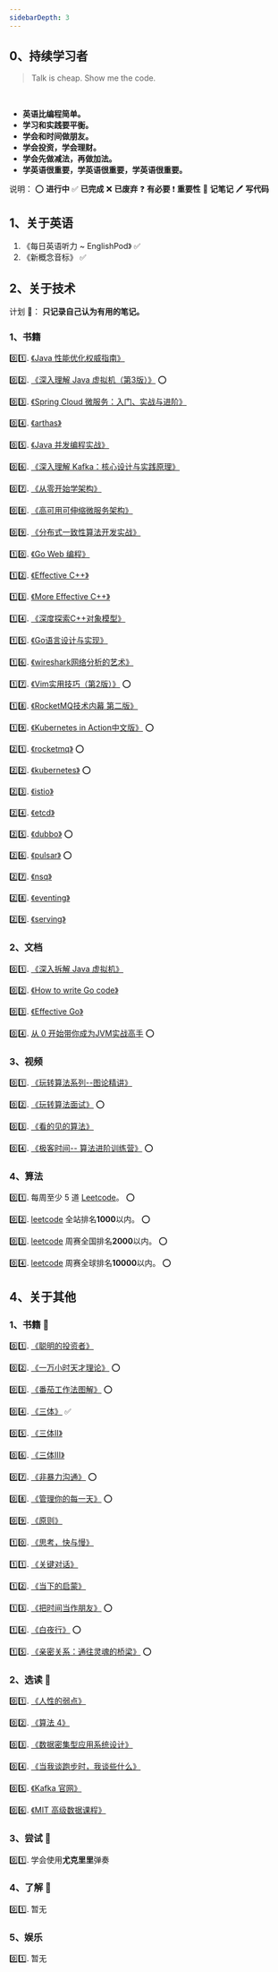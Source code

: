 ```yaml
---
sidebarDepth: 3
---
```


## 0、持续学习者

> Talk is cheap. Show me the code.

<br/>

- **英语比编程简单。**
- **学习和实践要平衡。**
- **学会和时间做朋友。**
- **学会投资，学会理财。**
- **学会先做减法，再做加法。**
- **学英语很重要，学英语很重要，学英语很重要。**

说明：
<indent c="1"/>:o: **进行中**
<indent c="1"/>:white_check_mark: **已完成**
<indent c="1"/>:x: **已废弃**
<indent c="1"/>:question: **有必要**
<indent c="1"/>:exclamation: **重要性**
<indent c="1"/>:memo: **记笔记**
<indent c="1"/>:pen: **写代码**

## 1、关于英语

1. 《每日英语听力 ~ EnglishPod》  :white_check_mark:
2. 《新概念音标》  :white_check_mark:

## 2、关于技术

计划 :tada:： **只记录自己认为有用的笔记。**

### 1、书籍

<indent/>:zero::one:. [《Java 性能优化权威指南》](https://book.douban.com/subject/25828043/)

<indent/>:zero::two:. [《深入理解 Java 虚拟机（第3版）》](https://book.douban.com/subject/34907497/) :o:

<indent/>:zero::three:. [《Spring Cloud 微服务：入门、实战与进阶》](https://book.douban.com/subject/34441728/)

<indent/>:zero::four:. [《arthas》](https://github.com/alibaba/arthas)

<indent/>:zero::five:. [《Java 并发编程实战》](https://book.douban.com/subject/10484692/)

<indent/>:zero::six:. [《深入理解 Kafka：核心设计与实践原理》](https://book.douban.com/subject/30437872/)

<indent/>:zero::seven:. [《从零开始学架构》](https://book.douban.com/subject/30335935/)

<indent/>:zero::eight:. [《高可用可伸缩微服务架构》](https://book.douban.com/subject/33417842/)

<indent/>:zero::nine:. [《分布式一致性算法开发实战》](https://book.douban.com/subject/35051108/)

<indent/>:one::zero:. [《Go Web 编程》](https://book.douban.com/subject/27204133/)

<indent/>:one::two:. [《Effective C++》](https://book.douban.com/subject/1842426/)

<indent/>:one::three:. [《More Effective C++》](https://book.douban.com/subject/5908727/)

<indent/>:one::four:. [《深度探索C++对象模型》](https://book.douban.com/subject/10427315/)

<indent/>:one::five:. [《Go语言设计与实现》](https://book.douban.com/subject/35635836/)

<indent/>:one::six:. [《wireshark网络分析的艺术》](https://book.douban.com/subject/26710788/)

<indent/>:one::seven:. [《Vim实用技巧（第2版）》](https://book.douban.com/subject/26967597/) :o:

<indent/>:one::eight:. [《RocketMQ技术内幕 第二版》](https://book.douban.com/subject/35626441/)

<indent/>:one::nine:. [《Kubernetes in Action中文版》](https://book.douban.com/subject/30418855/) :o:

<indent/>:two::one:. [《rocketmq》](https://github.com/apache/rocketmq) :o:

<indent/>:two::two:. [《kubernetes》](https://github.com/kubernetes/kubernetes) :o:

<indent/>:two::three:. [《istio》](https://github.com/istio/istio)

<indent/>:two::four:. [《etcd》](https://github.com/etcd-io/etcd)

<indent/>:two::five:. [《dubbo》](https://github.com/apache/dubbo) :o:

<indent/>:two::six:. [《pulsar》](https://github.com/apache/pulsar) :o:

<indent/>:two::seven:. [《nsq》](https://github.com/nsqio/nsq)

<indent/>:two::eight:. [《eventing》](https://github.com/knative/eventing)

<indent/>:two::nine:. [《serving》](https://github.com/knative/serving)

### 2、文档

<indent/>:zero::one:. [《深入拆解 Java 虚拟机》](https://time.geekbang.org/column/intro/100010301)

<indent/>:zero::two:. [《How to write Go code》](https://golang.org/doc/code.html)

<indent/>:zero::three:. [《Effective Go》](https://golang.org/doc/effective_go.html)

<indent/>:zero::four:. [从 0 开始带你成为JVM实战高手]() :o:

### 3、视频

<indent/>:zero::one:. [《玩转算法系列--图论精讲》](https://coding.imooc.com/class/370.html)

<indent/>:zero::two:. [《玩转算法面试》](https://coding.imooc.com/class/82.html) :o:

<indent/>:zero::three:. [《看的见的算法》](https://coding.imooc.com/class/138.html)

<indent/>:zero::four:. [《极客时间-- 算法进阶训练营》](https://u.geekbang.org/subject/go) :o:

### 4、算法

<indent/>:zero::one:. 每周至少 5 道 [Leetcode](https://leetcode-cn.com/problemset/all/)。 :o:

<indent/>:zero::two:. [leetcode](https://leetcode-cn.com/u/ooooo-youwillsee/) 全站排名**1000**以内。 :o:

<indent/>:zero::three:. [leetcode](https://leetcode-cn.com/u/ooooo-youwillsee/) 周赛全国排名**2000**以内。 :o:

<indent/>:zero::four:. [leetcode](https://leetcode-cn.com/u/ooooo-youwillsee/) 周赛全球排名**10000**以内。 :o:

## 4、关于其他

### 1、书籍 :tada:

<indent/>:zero::one:. [《聪明的投资者》](https://book.douban.com/subject/5243775/)

<indent/>:zero::two:. [《一万小时天才理论》](https://book.douban.com/subject/4726323/) :o:

<indent/>:zero::three:. [《番茄工作法图解》](https://book.douban.com/subject/5916234/) :o:

<indent/>:zero::four:. [《三体》](https://book.douban.com/subject/2567698/) :white_check_mark:

<indent/>:zero::five:. [《三体Ⅱ》](https://book.douban.com/subject/3066477/)

<indent/>:zero::six:. [《三体Ⅲ》](https://book.douban.com/subject/5363767/)

<indent/>:zero::seven:. [《非暴力沟通》](https://book.douban.com/subject/3533221/) :o:

<indent/>:zero::eight:. [《管理你的每一天》](https://book.douban.com/subject/26712677/) :o:

<indent/>:zero::nine:. [《原则》](https://book.douban.com/subject/27608239/)

<indent/>:one::zero:. [《思考，快与慢》](https://book.douban.com/subject/10785583/)

<indent/>:one::one:. [《关键对话》](https://book.douban.com/subject/10586741/)

<indent/>:one::two:. [《当下的启蒙》](https://book.douban.com/subject/30376593/)

<indent/>:one::three:. [《把时间当作朋友》](https://book.douban.com/subject/3609132/) :o:

<indent/>:one::four:. [《白夜行》](https://book.douban.com/subject/10554308/) :o:

<indent/>:one::five:. [《亲密关系：通往灵魂的桥梁》](https://book.douban.com/subject/26363229/) :o:

### 2、选读  :tada:

<indent/>:zero::one:. [《人性的弱点》](https://book.douban.com/subject/25985683/)

<indent/>:zero::two:. [《算法 4》](https://book.douban.com/subject/19952400/)

<indent/>:zero::three:. [《数据密集型应用系统设计》](https://book.douban.com/subject/30329536/)

<indent/>:zero::four:. [《当我谈跑步时，我谈些什么》](https://book.douban.com/subject/4872222/)

<indent/>:zero::five:. [《Kafka 官网》](http://kafka.apache.org/)

<indent/>:zero::six:. [《MIT 高级数据课程》](https://courses.csail.mit.edu/6.851/fall17/)

### 3、尝试 :tada:

<indent/>:zero::one:. 学会使用**尤克里里**弹奏

### 4、了解 :tada:

<indent/>:zero::one:. 暂无

### 5、娱乐

<indent/>:zero::one:. 暂无

